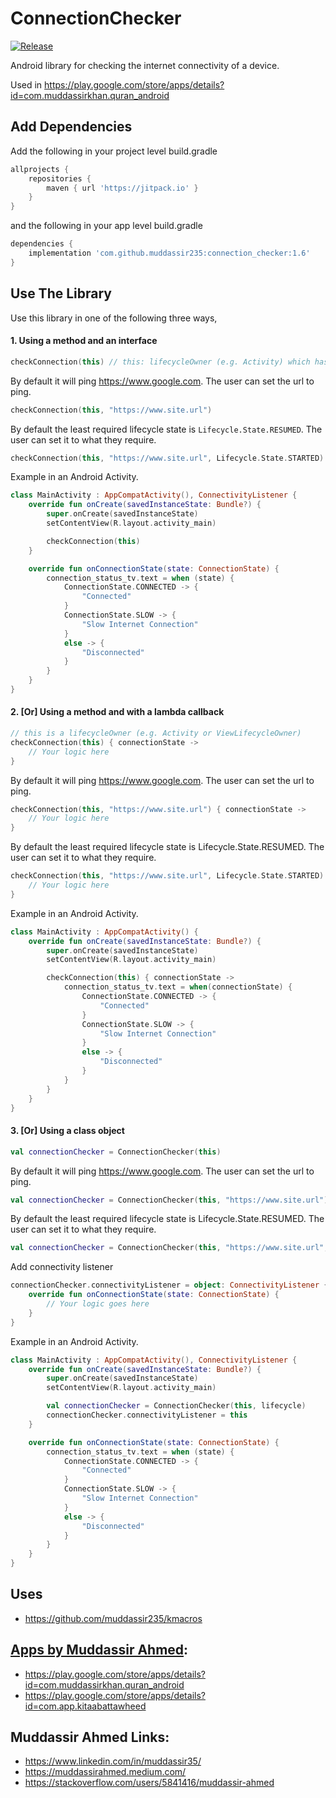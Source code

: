 # ConnectionChecker

[![Release](https://jitpack.io/v/muddassir235/connection_checker.svg?style=flat-square)](https://jitpack.io/#muddassir235/connection_checker/)

Android library for checking the internet connectivity of a device.

Used in https://play.google.com/store/apps/details?id=com.muddassirkhan.quran_android

## Add Dependencies
Add the following in your project level build.gradle
```groovy
allprojects {
    repositories {
        maven { url 'https://jitpack.io' }
    }
}
```
and the following in your app level build.gradle
```groovy
dependencies {
    implementation 'com.github.muddassir235:connection_checker:1.6'
}
```

## Use The Library

Use this library in one of the following three ways,

#### 1. Using a method and an interface

```kotlin
checkConnection(this) // this: lifecycleOwner (e.g. Activity) which has implemented ConnectivityListener
```
By default it will ping https://www.google.com. The user can set the url to ping.
```kotlin
checkConnection(this, "https://www.site.url")
```
By default the least required lifecycle state is `Lifecycle.State.RESUMED`. The user can set it to what they require.
```kotlin
checkConnection(this, "https://www.site.url", Lifecycle.State.STARTED)
```

Example in an Android Activity.
```kotlin
class MainActivity : AppCompatActivity(), ConnectivityListener {
    override fun onCreate(savedInstanceState: Bundle?) {
        super.onCreate(savedInstanceState)
        setContentView(R.layout.activity_main)

        checkConnection(this)
    }

    override fun onConnectionState(state: ConnectionState) {
        connection_status_tv.text = when (state) {
            ConnectionState.CONNECTED -> {
                "Connected"
            }
            ConnectionState.SLOW -> {
                "Slow Internet Connection"
            }
            else -> {
                "Disconnected"
            }
        }
    }
}
```



#### 2. [Or] Using a method and with a lambda callback

```kotlin
// this is a lifecycleOwner (e.g. Activity or ViewLifecycleOwner)
checkConnection(this) { connectionState ->
    // Your logic here
}
```
By default it will ping https://www.google.com. The user can set the url to ping.
```kotlin
checkConnection(this, "https://www.site.url") { connectionState ->
    // Your logic here
}
```
By default the least required lifecycle state is Lifecycle.State.RESUMED. The user can set it to what they require.
```kotlin
checkConnection(this, "https://www.site.url", Lifecycle.State.STARTED) { connectionState ->
    // Your logic here
}
```

Example in an Android Activity.

```kotlin
class MainActivity : AppCompatActivity() {
    override fun onCreate(savedInstanceState: Bundle?) {
        super.onCreate(savedInstanceState)
        setContentView(R.layout.activity_main)

        checkConnection(this) { connectionState ->
            connection_status_tv.text = when(connectionState) {
                ConnectionState.CONNECTED -> {
                    "Connected"
                }
                ConnectionState.SLOW -> {
                    "Slow Internet Connection"
                }
                else -> {
                    "Disconnected"
                }
            }
        }
    }
}
```



#### 3. [Or] Using a class object

```kotlin
val connectionChecker = ConnectionChecker(this)
```
By default it will ping https://www.google.com. The user can set the url to ping.
```kotlin
val connectionChecker = ConnectionChecker(this, "https://www.site.url")
```
By default the least required lifecycle state is Lifecycle.State.RESUMED. The user can set it to what they require.
```kotlin
val connectionChecker = ConnectionChecker(this, "https://www.site.url", Lifecycle.State.STARTED)
```

Add connectivity listener
```kotlin
connectionChecker.connectivityListener = object: ConnectivityListener {
    override fun onConnectionState(state: ConnectionState) {
        // Your logic goes here
    }
}
```

Example in an Android Activity.

```kotlin
class MainActivity : AppCompatActivity(), ConnectivityListener {
    override fun onCreate(savedInstanceState: Bundle?) {
        super.onCreate(savedInstanceState)
        setContentView(R.layout.activity_main)

        val connectionChecker = ConnectionChecker(this, lifecycle)
        connectionChecker.connectivityListener = this
    }

    override fun onConnectionState(state: ConnectionState) {
        connection_status_tv.text = when (state) {
            ConnectionState.CONNECTED -> {
                "Connected"
            }
            ConnectionState.SLOW -> {
                "Slow Internet Connection"
            }
            else -> {
                "Disconnected"
            }
        }
    }
}
```

## Uses

* https://github.com/muddassir235/kmacros

## [Apps by Muddassir Ahmed](https://play.google.com/store/apps/developer?id=Muddassir+Khan):
* https://play.google.com/store/apps/details?id=com.muddassirkhan.quran_android
* https://play.google.com/store/apps/details?id=com.app.kitaabattawheed


## Muddassir Ahmed Links:

* https://www.linkedin.com/in/muddassir35/
* https://muddassirahmed.medium.com/
* https://stackoverflow.com/users/5841416/muddassir-ahmed
